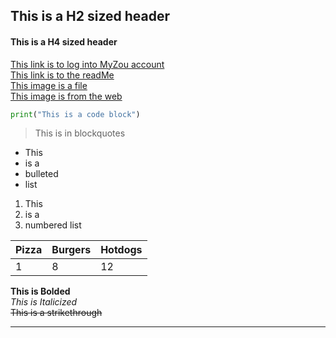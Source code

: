 ## This is a H2 sized header
#### This is a H4 sized header
[This link is to log into MyZou account](https://myzou.missouri.edu/psp/csprdc/?cmd=login&languageCd=ENG&)  
[This link is to the readMe](../master/README.md)  
[This image is a file](../master/MizzouTigerLogo.png)  
[This image is from the web](https://mizzoumag.missouri.edu/wp-content/uploads/2013/08/Stadium_web.jpg)  

```python  
print("This is a code block")
```


>This is in blockquotes
+ This 
+ is a 
+ bulleted
+ list  
1. This 
2. is a 
3. numbered list   

Pizza | Burgers | Hotdogs
--- | --- | ---
1 | 8 | 12

__This is Bolded__  
_This is Italicized_  
~~This is a strikethrough~~  
***
 
